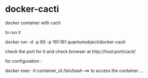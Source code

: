 docker-cacti
============

docker container with cacti

to run it 

docker run -d -p 80 -p 161:161 quantumobject/docker-cacti

check the port for it and check browser at http://host:port/cacti/

for configuration :

docker exec -it container_id /bin/bash   ==> to access the container ...

